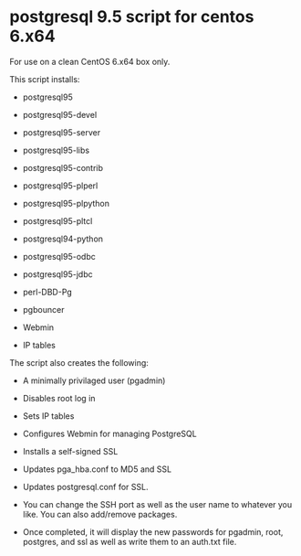 # postgresql 9.5 script for centos 6.x64

For use on a clean CentOS 6.x64 box only.

This script installs:

- postgresql95 

- postgresql95-devel

- postgresql95-server 

- postgresql95-libs 

- postgresql95-contrib 

- postgresql95-plperl 

- postgresql95-plpython 

- postgresql95-pltcl 

- postgresql94-python 

- postgresql95-odbc 

- postgresql95-jdbc 

- perl-DBD-Pg 

- pgbouncer

- Webmin

- IP tables

The script also creates the following:

- A minimally privilaged user (pgadmin)

- Disables root log in

- Sets IP tables

- Configures Webmin for managing PostgreSQL

- Installs a self-signed SSL

- Updates pga_hba.conf to MD5 and SSL

- Updates postgresql.conf for SSL.

- You can change the SSH port as well as the user name to whatever you like.  You can also add/remove packages.

- Once completed, it will display the new passwords for pgadmin, root, postgres, and ssl as well as write them to an auth.txt file.



